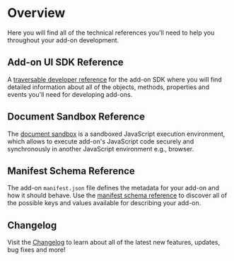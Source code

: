 # Overview

Here you will find all of the technical references you'll need to help you throughout your add-on development.

## Add-on UI SDK Reference

A [traversable developer reference](./addonsdk/index.md) for the add-on SDK where you will find detailed information about all of the objects, methods, properties and events you'll need for developing add-ons.

## Document Sandbox Reference

The [document sandbox](./document-sandbox/index.md) is a sandboxed JavaScript execution environment, which allows to execute add-on's JavaScript code securely and synchronously in another JavaScript environment e.g., browser.

## Manifest Schema Reference

The add-on `manifest.json` file defines the metadata for your add-on and how it should behave. Use the [manifest schema reference](./manifest/) to discover all of the possible keys and values available for describing your add-on.

## Changelog

Visit the [Changelog](./changelog.md) to learn about all of the latest new features, updates, bug fixes and more!
